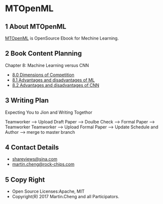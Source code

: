 # MTOpenML

## 1 About MTOpenML
[MTOpenML](https://github.com/MTMediaDev/MTOpenML) is OpenSource Ebook for  Mechine  Learning.

## 2 Book Content Planning

Chapter 8: Machine Learning versus CNN
* [8.0 Dimensions of Competition](../../book-open-ml-cn/8-ml-versus/80-ml-dimensions.md)
* [8.1 Advantages and disadvantages of ML](../../book-open-ml-en/8-ml-versus/81-ml-good-ml.md)
* [8.2 Advantages and disadvantages of CNN](../../book-open-ml-en/8-ml-tensorflow/8-ml-versus/82-ml-good-cnn.md)

## 3 Writing Plan
Expecting You to Jion and Writing Togethor

Teamworker --> Upload Draft Paper  --> Doulbe Check --> Formal Paper -->  Teamworker
Teamworker --> Upload Formal Paper --> Update Schedule and Author --> merge to master branch

## 4 Contact Details
* shareviews@sina.com
* martin.cheng@rock-chips.com

## 5 Copy Right
* Open Source Licenses:Apache, MIT
* Copyright(R) 2017 Martin.Cheng and all Participators.
